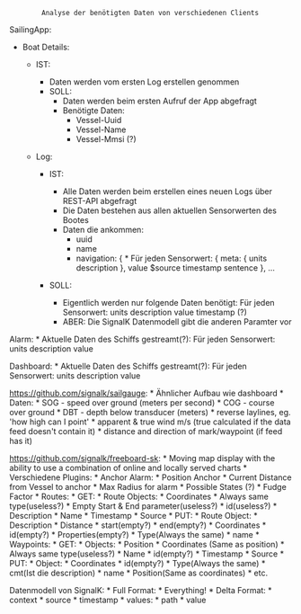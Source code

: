 			Analyse der benötigten Daten von verschiedenen Clients

SailingApp:

* Boat Details:
	* IST:
		* Daten werden vom ersten Log erstellen genommen	
		* SOLL:
			* Daten werden beim ersten Aufruf der App abgefragt
			* Benötigte Daten:
				* Vessel-Uuid
				* Vessel-Name
				* Vessel-Mmsi (?)
				
	* Log:
		* IST:
			* Alle Daten werden beim erstellen eines neuen Logs über REST-API abgefragt
			* Die Daten bestehen aus allen aktuellen Sensorwerten des Bootes
			* Daten die ankommen:
				* uuid
				* name
				* navigation: {
        				* Für jeden Sensorwert: {
            					meta: {
                					units
                					description
            					},
            					value 
            					$source 
            					timestamp 
            					sentence
        				},
				...

		* SOLL: 
			* Eigentlich werden nur folgende Daten benötigt:
				Für jeden Sensorwert: 
					units
		 			description
		 			value
		 			timestamp (?)
			* ABER: Die SignalK Datenmodell gibt die anderen Paramter vor
				

 

Alarm:
	* Aktuelle Daten des Schiffs gestreamt(?):
		Für jeden Sensorwert: 
			units
			description
			value
			
Dashboard:
	* Aktuelle Daten des Schiffs gestreamt(?):
		Für jeden Sensorwert: 
			units
			description
			value
			


https://github.com/signalk/sailgauge:
	* Ähnlicher Aufbau wie dashboard
	* Daten:
		* SOG - speed over ground (meters per second)
		* COG - course over ground
		* DBT - depth below transducer (meters)
		* reverse laylines, eg. 'how high can I point'
		* apparent & true wind m/s (true calculated if the data feed doesn't contain it)
		* distance and direction of mark/waypoint (if feed has it)

https://github.com/signalk/freeboard-sk:
	* Moving map display with the ability to use a combination of online and locally served charts
	* Verschiedene Plugins:
		* Anchor Alarm:
			* Position Anchor
			* Current Distance from Vessel to anchor
			* Max Radius for alarm
			* Possible States (?)
			* Fudge Factor
		* Routes:
			* GET:
				* Route Objects:
					* Coordinates
					* Always same type(useless?)
			 		* Empty Start & End parameter(useless?)
					* id(useless?)
					* Description
					* Name
					* Timestamp
					* Source
			* PUT:
				* Route Object:
					* Description
					* Distance
					* start(empty?)
					* end(empty?)
					* Coordinates
					* id(empty?)
					* Properties(empty?)
					* Type(Always the same)
					* name
		* Waypoints:
			* GET:
				* Objects:
					* Position
					* Coordinates (Same as position)
					* Always same type(useless?)
					* Name
					* id(empty?)
					* Timestamp
					* Source
			* PUT: 
				* Object:
					* Coordinates
					* id(empty?)
					* Type(Always the same)
					* cmt(Ist die description)
					* name
					* Position(Same as coordinates)
		* etc.

Datenmodell von SignalK:
	* Full Format:
		* Everything!
	* Delta Format:
		* context
		* source
		* timestamp
    		* values:
			* path
			* value

